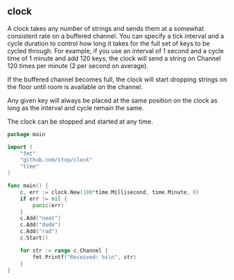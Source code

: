 clock
-----

A clock takes any number of strings and sends them at a somewhat consistent rate
on a buffered channel. You can specify a tick interval and a cycle duration to
control how long it takes for the full set of keys to be cycled through. For
example, if you use an interval of 1 second and a cycle time of 1 minute and add
120 keys, the clock will send a string on Channel 120 times per minute (2 per
second on average).

If the buffered channel becomes full, the clock will start dropping strings on
the floor until room is available on the channel.

Any given key will always be placed at the same position on the clock as long as
the interval and cycle remain the same.

The clock can be stopped and started at any time.

```go
package main

import (
	"fmt"
	"github.com/stvp/clock"
	"time"
)

func main() {
	c, err := clock.New(100*time.Millisecond, time.Minute, 0)
	if err != nil {
		panic(err)
	}
	c.Add("neat")
	c.Add("dude")
	c.Add("rad")
	c.Start()

	for str := range c.Channel {
		fmt.Printf("Received: %s\n", str)
	}
}
```

